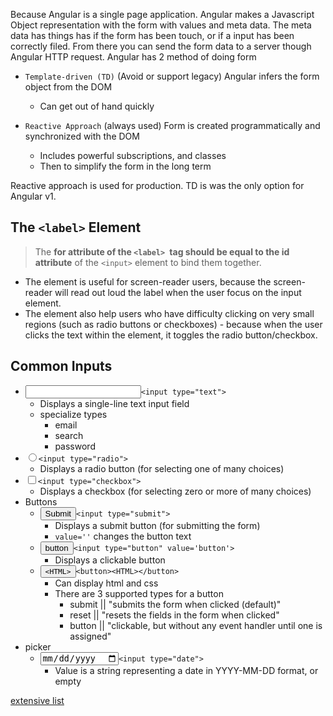 Because Angular is a single page application. Angular makes a Javascript Object representation with the form with values and meta data. The meta data has things has if the form has been touch, or if a input has been correctly filed. From there you can send the form data to a server though Angular HTTP request. Angular has 2 method of doing form

- `Template-driven (TD)` (Avoid or support legacy) Angular infers the form object from the DOM
  - Can get out of hand quickly

- `Reactive Approach` (always used) Form is created programmatically and synchronized with the DOM
  - Includes powerful subscriptions, and classes
  - Then to simplify the form in the long term

Reactive approach is used for production. TD is was the only option for Angular v1.

## The `<label>` Element
> The **for attribute of the `<label> `tag should be equal to the id attribute** of the `<input>` element to bind them together.
- The <label> element is useful for screen-reader users, because the screen-reader will read out loud the label when the user focus on the input element.
- The <label> element also help users who have difficulty clicking on very small regions (such as radio buttons or checkboxes) - because when the user clicks the text within the <label> element, it toggles the radio button/checkbox.

## Common Inputs
- <input type="text">`<input type="text">` 
  - Displays a single-line text input field
  - specialize types
    - email
    - search
    - password
- <input type="radio">`<input type="radio">`
  - Displays a radio button (for selecting one of many choices)
- <input type="checkbox">`<input type="checkbox">`
  - Displays a checkbox (for selecting zero or more of many choices)
- Buttons
  - <input type="submit">`<input type="submit">`
    - Displays a submit button (for submitting the form)
    - `value=''` changes the button text 
  - <input type="button" value='button'>`<input type="button" value='button'>`
    - Displays a clickable button
  - <button>`<HTML>`</button>`<button><HTML></button>`
    - Can display html and css
    - There are 3 supported types for a button
      - submit ||  "submits the form when clicked (default)"
      - reset  ||  "resets the fields in the form when clicked"
      - button ||  "clickable, but without any event handler until one is assigned"
- picker
  - <input type="date">`<input type="date">`
    - Value is a string representing a date in YYYY-MM-DD format, or empty

[extensive list](https://developer.mozilla.org/en-US/docs/Web/HTML/Element/input)

